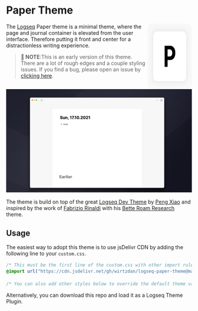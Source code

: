 # Paper Theme

<img src="./logo.png" align="right"
     alt="Size Limit logo by Anton Lovchikov" width="120" height="178">

The [Logseq](https://logseq.com/) Paper theme is a minimal theme, where the page and journal container is elevated from the user interface. Therefore putting it front and center for a distractionless writing experience.

> **🚧 NOTE**:This is an early version of this theme. There are a lot of rough edges and a couple styling issues. If you find a bug, please open an issue by [clicking here](https://github.com/wirtzdan/logseq-paper-theme/issues/new).

<img src="./demo.png" />

The theme is build on top of the great [Logseq Dev Theme](https://github.com/pengx17/logseq-dev-theme) by [Peng Xiao](https://github.com/pengx17) and inspired by the work of [Fabrizio Rinaldi](https://twitter.com/linuz90) with his [Bette Roam Research](https://github.com/linuz90/better-roam-research) theme.

## Usage

The easiest way to adopt this theme is to use jsDelivr CDN by adding the following line to your `custom.css`.

```css
/* This must be the first line of the custom.css with other import rules */
@import url("https://cdn.jsdelivr.net/gh/wirtzdan/logseq-paper-theme@master/custom.css");

/* You can also add other styles below to override the default theme values */
```

Alternatively, you can download this repo and load it as a Logseq Theme Plugin.
